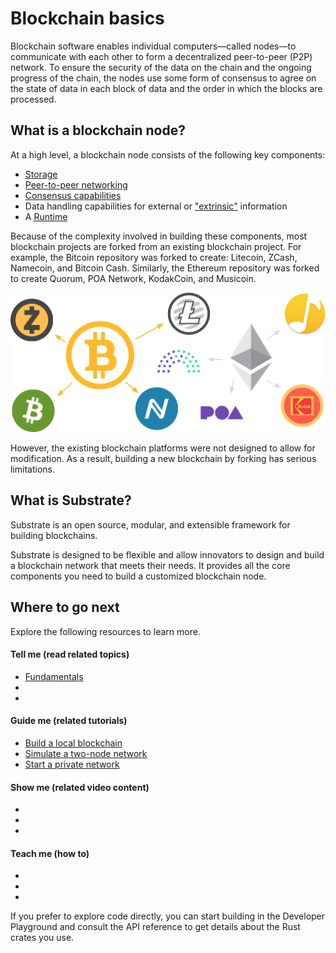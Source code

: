 # Blockchain basics

Blockchain software enables individual computers—called nodes—to communicate with each other to form a decentralized peer-to-peer (P2P) network.
To ensure the security of the data on the chain and the ongoing progress of the chain, the nodes use some form of consensus to agree on the state of data in each block of data and the order in which the blocks are processed.

## What is a blockchain node?

At a high level, a blockchain node consists of the following key components:

- [Storage](/v3/advanced/storage)
- [Peer-to-peer networking](https://libp2p.io)
- [Consensus capabilities](/v3/advanced/consensus)
- Data handling capabilities for external or ["extrinsic"](/v3/concepts/extrinsics) information
- A [Runtime](/v3/concepts/runtime)

Because of the complexity involved in building these components, most blockchain projects are forked from an existing blockchain project.
For example, the Bitcoin repository was forked to create: Litecoin, ZCash, Namecoin, and Bitcoin Cash. Similarly, the Ethereum repository was forked to create Quorum, POA Network, KodakCoin, and Musicoin.

![Blockchain forks](../img/tutorials/01-create-your-first-chain/forks.png)

However, the existing blockchain platforms were not designed to allow for modification.
As a result, building a new blockchain by forking has serious limitations.

## What is Substrate?

Substrate is an open source, modular, and extensible framework for building blockchains.

Substrate is designed to be flexible and allow innovators to design and build a blockchain network that meets their needs.
It provides all the core components you need to build a customized blockchain node.

## Where to go next

Explore the following resources to learn more.

#### Tell me (read related topics)

* [Fundamentals](./fundamentals.md)
* 
* 

#### Guide me (related tutorials)

* [Build a local blockchain](../tutorials/build-local-blockchain.md)
* [Simulate a two-node network](../tutorials/simulate-two-node-network.md)
* [Start a private network](../tutorials/start-a-private-network.md)

#### Show me (related video content)

* 
* 
* 

#### Teach me (how to)

* 
* 
* 

If you prefer to explore code directly, you can start building in the Developer Playground and consult the API reference to get details about the Rust crates you use.
